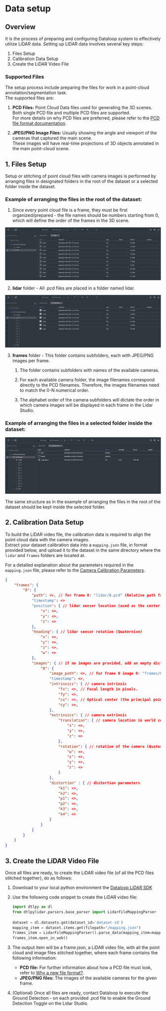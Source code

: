 # Data setup

## Overview

It is the process of preparing and configuring Dataloop system to effectively utilize LiDAR data.
Setting up LIDAR data involves several key steps:

1. Files Setup
2. Calibration Data Setup
3. Create the LiDAR Video File

### Supported Files

The setup process include preparing the files for work in a point-cloud annotation/segmentation task. \
The supported files are:

1. **PCD Files:** Point Cloud Data files used for generating the 3D scenes. \
   Both single PCD file and multiple PCD files are supported. \
   For more details on why PCD files are preferred, please refer to the [PCD file format documentation](https://pointclouds.org/documentation/tutorials/pcd_file_format.html).

2. **JPEG/PNG Image Files:** Usually showing the angle and viewport of the cameras that captured the main scene. \
   These images will have real-time projections of 3D objects annotated in the main point-cloud scene.


## 1. Files Setup

Setup or stitching of point cloud files with camera images is performed by arranging files in designated folders in the root of the dataset or a selected folder inside the dataset.

### Example of arranging the files in the root of the dataset:

1. Since every point cloud file is a frame, they must be first organized/prepared - the file names should be numbers starting from 0, which will define the order of the frames in the 3D scene.

![LidarFolder](../../../../assets/images/lidar/Lidar_folder_1.png)

2. **lidar** folder - All .pcd files are placed in a folder named lidar.

![FramesFolder](../../../../assets/images/lidar/Frame_folder_2.png)

3. **frames** folder - This folder contains subfolders, each with JPEG/PNG images per frame.

   1. The folder contains subfolders with names of the available cameras.

   2. For each available camera folder, the image filenames correspond directly to the PCD filenames.
      Therefore, the images filenames need to match the 0-N numerical order.

   3. The alphabet order of the camera subfolders will dictate the order in which camera images will be displayed in each frame in the Lidar Studio.


### Example of arranging the files in a selected folder inside the dataset:

![LidarFolderSetupExample](../../../../assets/images/lidar/Lidar_folder_setup_example.png)

The same structure as in the example of arranging the files in the root of the dataset should be kept inside the selected folder.


## 2. Calibration Data Setup

To build the LiDAR video file, the calibration data is required to align the point cloud data with the camera images. \
Extract your dataset calibration data into a `mapping.json` file, in format provided below,
and upload it to the dataset in the same directory where the `lidar` and `frames` folders are located at.

For a detailed explanation about the parameters required in the `mapping.json` file, please refer to the [Camera Calibration Parameters](https://www.mathworks.com/help/vision/ug/camera-calibration.html#Camera_Calibration_Parameters).

```json
{
    "frames": {
        "0": {
            "path": <>, // for frame 0: "lidar/0.pcd" (Relative path from the mapping.json file)
            "timestamp": <>
            "position": { // lidar sensor location (used as the center of the world)
                "x": <>,
                "y": <>,
                "z": <>
            },
            "heading": { // lidar sensor rotation (Quaternion)
                "x": <>,
                "y": <>,
                "z": <>,
                "w": <>
            },
            "images": { // if no images are provided, add an empty dict
                "0": {
                    "image_path": <>, // for frame 0 image 0: "frames/0/0.jpg" (Relative path from the mapping.json file)
                    "timestamp": <>,
                    "intrinsics": { // camera intrinsic
                        "fx": <>, // Focal length in pixels.
                        "fy": <>,
                        "cx": <>, // Optical center (the principal point), in pixels.
                        "cy": <>,
                    },
                    "extrinsics": { // camera extrinsic
                        "translation": { // camera location in world coordinates (in relation to the lidar sensor)
                            "x": <>,
                            "y": <>,
                            "z": <>
                        },
                        "rotation": { // rotation of the camera (Quaternion)
                            "w": <>,
                            "x": <>,
                            "y": <>,
                            "z": <>
                        }
                    },
                    "distortion" : { // distortion parameters
                        "k1": <>,
                        "k2": <>,
                        "p1": <>,
                        "p2": <>,
                        "k3": <>,
                        "k4": <>
                    }
                }
            }
        }
    }
}
```


## 3. Create the LiDAR Video File

Once all files are ready, to create the LiDAR video file (of all the PCD files stitched together), do as follows:

1. Download to your local python environment the [Dataloop LiDAR SDK](https://github.com/dataloop-ai-apps/dtlpy-lidar)

2. Use the following code snippet to create the LiDAR video file:
    ```python
    import dtlpy as dl
    from dtlpylidar.parsers.base_parser import LidarFileMappingParser

    dataset = dl.datasets.get(dataset_id='dataset-id')
    mapping_item = dataset.items.get(filepath="/mapping.json")
    frames_item = LidarFileMappingParser().parse_data(mapping_item=mapping_item)
    frames_item.open_in_web()
    ```

3. The output item will be a frame.json, a LiDAR video file, with all the point cloud and image files stitched together, where each frame contains the following information:
   - **PCD file:** For further information about how a PCD file must look, refer to [Why a new file format?](https://pointclouds.org/documentation/tutorials/pcd_file_format.html).
   - **JPEG/PNG files:** The images of the available cameras for the given frame.

4. (Optional) Once all files are ready, contact Dataloop to execute the Ground Detection - on each provided .pcd file to enable the Ground Detection Toggle on the Lidar Studio.
